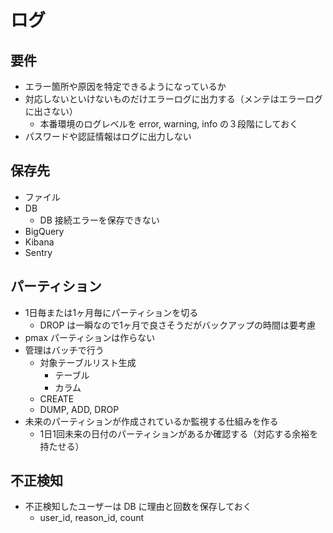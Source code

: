 # ログ

## 要件
- エラー箇所や原因を特定できるようになっているか
- 対応しないといけないものだけエラーログに出力する（メンテはエラーログに出さない）
  - 本番環境のログレベルを error, warning, info の３段階にしておく
- パスワードや認証情報はログに出力しない

## 保存先
- ファイル
- DB
  - DB 接続エラーを保存できない
- BigQuery
- Kibana
- Sentry

## パーティション
- 1日毎または1ヶ月毎にパーティションを切る
  - DROP は一瞬なので1ヶ月で良さそうだがバックアップの時間は要考慮
- pmax パーティションは作らない
- 管理はバッチで行う
  - 対象テーブルリスト生成
    - テーブル
    - カラム
  - CREATE
  - DUMP, ADD, DROP
- 未来のパーティションが作成されているか監視する仕組みを作る
  - 1日1回未来の日付のパーティションがあるか確認する（対応する余裕を持たせる）

## 不正検知
- 不正検知したユーザーは DB に理由と回数を保存しておく
  - user_id, reason_id, count
